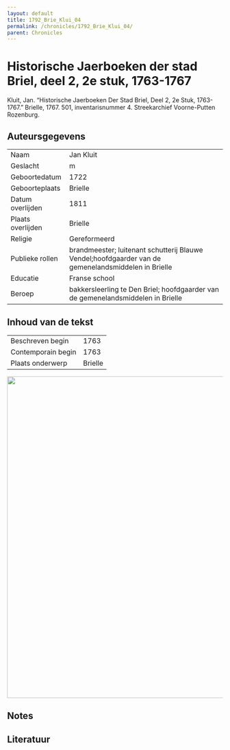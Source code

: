 ```yaml
---
layout: default
title: 1792_Brie_Klui_04
permalink: /chronicles/1792_Brie_Klui_04/
parent: Chronicles
--- 
```



# Historische Jaerboeken der stad Briel, deel 2, 2e stuk, 1763-1767 

Kluit, Jan. “Historische Jaerboeken Der Stad Briel, Deel 2, 2e Stuk, 1763-1767.” Brielle, 1767. 501, inventarisnummer 4. Streekarchief Voorne-Putten Rozenburg. 

## Auteursgegevens 

| | | 
| --------------- | --------------- | 
| Naam | Jan Kluit | 
| Geslacht | m | 
 | Geboortedatum | 1722 | 
| Geboorteplaats | Brielle | 
| Datum overlijden | 1811 | 
| Plaats overlijden | Brielle | 
| Religie | Gereformeerd | 
| Publieke rollen | brandmeester; luitenant schutterij Blauwe Vendel;hoofdgaarder van de gemenelandsmiddelen in Brielle | 
| Educatie | Franse school | 
| Beroep | bakkersleerling te Den Briel; hoofdgaarder van de gemenelandsmiddelen in Brielle | 

## Inhoud van de tekst 

| | | 
| --------------- | --------------- | 
| Beschreven begin | 1763 | 
| Contemporain begin | 1763 | 
| Plaats onderwerp | Brielle | 

[<img src="..\..\barplots_chronicles\1792_Brie_Klui_04.jpg" width="750"/>](..\..\barplots_chronicles\1792_Brie_Klui_04.jpg) 

## Notes 

## Literatuur 

